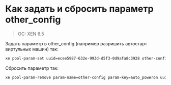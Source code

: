 # Как задать и сбросить параметр other_config

> OC: XEN 6.5

Задать параметр в other_config (например разришить автостарт виртульных машин) так:

```bash
xe pool-param-set uuid=ecee5987-632e-993d-d5f3-0d9afa8c3928 other-config:auto_poweron=true
```

Сбросить параметр так:

```bash
xe pool-param-remove param-name=other-config param-key=auto_poweron uuid=ecee5987-632e-993d-d5f3-0d9afa8c3928
```